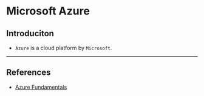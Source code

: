 # Microsoft Azure

## Introduciton

* `Azure` is a cloud platform by `Microsoft`.

---

## References

* [Azure Fundamentals](https://medium.com/@amulya.bhatia/azure-fundamentals-almost-all-you-need-to-know-4ae450fe7fc6)